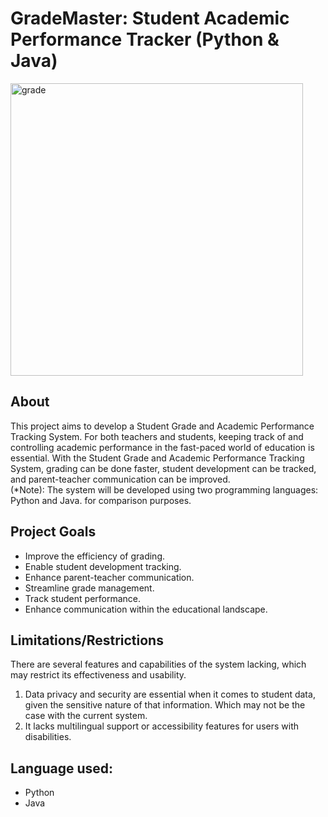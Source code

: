 <h1> GradeMaster: Student Academic Performance Tracker (Python & Java) </h1>

<img width="468" alt="grade" src="https://github.com/user-attachments/assets/85677df4-9b79-4795-bdd5-eed5780e9d7e"> 
<h2> About </h2> 

This project aims to develop a Student Grade and Academic Performance Tracking System. For both teachers and students, keeping track of and controlling academic performance in the fast-paced world of education is essential. With the Student Grade and Academic Performance Tracking System, grading can be done faster, student development can be tracked, and parent-teacher communication can be improved.
<br>
(*Note): The system will be developed using two programming languages: Python and Java. for comparison purposes. 

<h2> Project Goals </h2>

- Improve the efficiency of grading.
- Enable student development tracking.
- Enhance parent-teacher communication.
- Streamline grade management.
- Track student performance.
- Enhance communication within the educational landscape.

<h2> Limitations/Restrictions </h2>

There are several features and capabilities of the system lacking, which may restrict its effectiveness and usability.
<br>
1. Data privacy and security are essential when it comes to student data, given the sensitive nature of that information. Which may not be the case with the current system.
2. It lacks multilingual support or accessibility features for users with disabilities.

 


<h2> Language used: </h2>

- Python 
- Java
